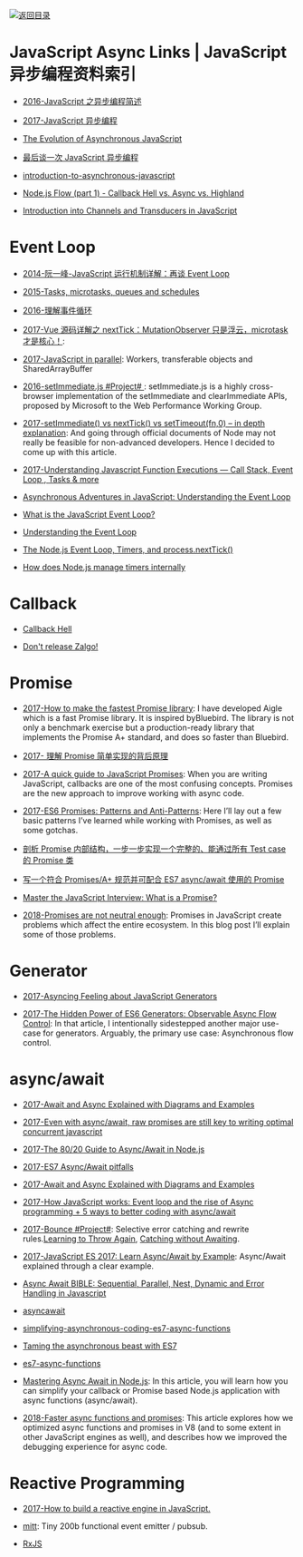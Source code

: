 [![返回目录](https://user-images.githubusercontent.com/5803001/38079637-ff0abcf0-3371-11e8-9b76-ad651620afc7.jpg)](https://github.com/wxyyxc1992/Awesome-Links)

# JavaScript Async Links | JavaScript 异步编程资料索引

- [2016-JavaScript 之异步编程简述](http://blog.codingplayboy.com/2016/01/20/js_async_intro/)

- [2017-JavaScript 异步编程](http://blog.codingplayboy.com/2017/04/25/js_async/)

* [The Evolution of Asynchronous JavaScript](https://blog.risingstack.com/asynchronous-javascript/)

* [最后谈一次 JavaScript 异步编程](https://zhuanlan.zhihu.com/p/24444262)

* [introduction-to-asynchronous-javascript](http://tutorials.pluralsight.com/front-end-javascript/introduction-to-asynchronous-javascript)

* [Node.js Flow (part 1) - Callback Hell vs. Async vs. Highland](http://blog.vullum.io/javascript-flow-callback-hell-vs-async-vs-highland/)

* [Introduction into Channels and Transducers in JavaScript](http://www.tuicool.com/articles/zmmAjiU)

# Event Loop

- [2014-阮一峰-JavaScript 运行机制详解：再谈 Event Loop](http://www.ruanyifeng.com/blog/2014/10/event-loop.html)

- [2015-Tasks, microtasks, queues and schedules](https://jakearchibald.com/2015/tasks-microtasks-queues-and-schedules/)

* [2016-理解事件循环](https://github.com/ccforward/cc/issues/47)

- [2017-Vue 源码详解之 nextTick：MutationObserver 只是浮云，microtask 才是核心！](https://segmentfault.com/a/1190000008589736):

- [2017-JavaScript in parallel](http://50linesofco.de/post/2017-02-06-javascript-in-parallel-web-workers-transferables-and-sharedarraybuffer): Workers, transferable objects and SharedArrayBuffer

- [2016-setImmediate.js #Project# ](https://github.com/YuzuJS/setImmediate): setImmediate.js is a highly cross-browser implementation of the setImmediate and clearImmediate APIs, proposed by Microsoft to the Web Performance Working Group.

- [2017-setImmediate() vs nextTick() vs setTimeout(fn,0) – in depth explanation](http://voidcanvas.com/setimmediate-vs-nexttick-vs-settimeout/): And going through official documents of Node may not really be feasible for non-advanced developers. Hence I decided to come up with this article.

- [2017-Understanding Javascript Function Executions — Call Stack, Event Loop , Tasks & more ](https://medium.com/@gaurav.pandvia/understanding-javascript-function-executions-tasks-event-loop-call-stack-more-part-1-5683dea1f5ec?source=linkShare-fe48c4221a4c-1503534847)

* [Asynchronous Adventures in JavaScript: Understanding the Event Loop](https://medium.com/@BenDiuguid/asynchronous-adventures-in-javascript-understanding-the-event-loop-fc6f968d5f72#.6td5rwy71)

* [What is the JavaScript Event Loop?](http://altitudelabs.com/blog/what-is-the-javascript-event-loop/)

* [Understanding the Event Loop](http://stackoverflow.com/questions/21607692/understanding-the-event-loop)

* [The Node.js Event Loop, Timers, and process.nextTick()](https://nodejs.org/en/docs/guides/event-loop-timers-and-nexttick/)

- [How does Node.js manage timers internally](https://asafdav2.github.io/2017/node-js-timers/)

# Callback

- [Callback Hell](http://callbackhell.com/)

- [Don't release Zalgo!](https://oren.github.io/blog/zalgo.html)

# Promise

- [2017-How to make the fastest Promise library](https://parg.co/bhz): I have developed Aigle which is a fast Promise library. It is inspired byBluebird. The library is not only a benchmark exercise but a production-ready library that implements the Promise A+ standard, and does so faster than Bluebird.

- [2017- 理解 Promise 简单实现的背后原理](http://bupt-hjm.github.io/2017/03/23/study-promise/)

- [2017-A quick guide to JavaScript Promises](https://dev.to/dkundel/a-quick-guide-to-javascript-promises): When you are writing JavaScript, callbacks are one of the most confusing concepts. Promises are the new approach to improve working with async code.

- [2017-ES6 Promises: Patterns and Anti-Patterns](https://parg.co/UYb): Here I’ll lay out a few basic patterns I’ve learned while working with Promises, as well as some gotchas.

* [剖析 Promise 内部结构，一步一步实现一个完整的、能通过所有 Test case 的 Promise 类](https://github.com/xieranmaya/blog/issues/3)

* [写一个符合 Promises/A+ 规范并可配合 ES7 async/await 使用的 Promise](https://zhuanlan.zhihu.com/p/23312442)

* [Master the JavaScript Interview: What is a Promise?](https://medium.com/javascript-scene/master-the-javascript-interview-what-is-a-promise-27fc71e77261#.yeuxdynfz)

- [2018-Promises are not neutral enough](https://staltz.com/promises-are-not-neutral-enough.html): Promises in JavaScript create problems which affect the entire ecosystem. In this blog post I’ll explain some of those problems.

# Generator

- [2017-Asyncing Feeling about JavaScript Generators](https://www.bignerdranch.com/blog/asyncing-feeling-about-javascript-generators/)

* [2017-The Hidden Power of ES6 Generators: Observable Async Flow Control](https://parg.co/Uhl): In that article, I intentionally sidestepped another major use-case for generators. Arguably, the primary use case: Asynchronous flow control.

# async/await

- [2017-Await and Async Explained with Diagrams and Examples](http://nikgrozev.com/2017/10/01/async-await/)

- [2017-Even with async/await, raw promises are still key to writing optimal concurrent javascript](https://medium.com/@bluepnume/even-with-async-await-you-probably-still-need-promises-9b259854c161#.w1k2udirb)

- [2017-The 80/20 Guide to Async/Await in Node.js](http://6me.us/jIIzOs)

- [2017-ES7 Async/Await pitfalls](https://medium.com/@matansokolovsky/es7-async-await-pitfalls-d24331388a70#.xkeyncsca)

- [2017-Await and Async Explained with Diagrams and Examples](http://nikgrozev.com/2017/10/01/async-await/#composite-promises)

- [2017-How JavaScript works: Event loop and the rise of Async programming + 5 ways to better coding with async/await](https://parg.co/UGj)

- [2017-Bounce #Project#](https://github.com/hapijs/bounce): Selective error catching and rewrite rules.[Learning to Throw Again](https://medium.com/@eranhammer/learning-to-throw-again-79b498504d28), [Catching without Awaiting](https://medium.com/@eranhammer/catching-without-awaiting-b2cb7df45790).

- [2017-JavaScript ES 2017: Learn Async/Await by Example](https://parg.co/U6L): Async/Await explained through a clear example.

* [Async Await BIBLE: Sequential, Parallel, Nest, Dynamic and Error Handling in Javascript](http://6me.us/ZMNvVy)

* [asyncawait](https://github.com/yortus/asyncawait#1-introduction)

* [simplifying-asynchronous-coding-es7-async-functions](http://www.sitepoint.com/simplifying-asynchronous-coding-es7-async-functions/)

* [Taming the asynchronous beast with ES7](http://pouchdb.com/2015/03/05/taming-the-async-beast-with-es7.html)

* [es7-async-functions](https://jakearchibald.com/2014/es7-async-functions/)

- [Mastering Async Await in Node.js](https://blog.risingstack.com/mastering-async-await-in-nodejs/): In this article, you will learn how you can simplify your callback or Promise based Node.js application with async functions (async/await).

- [2018-Faster async functions and promises](https://v8.dev/blog/fast-async): This article explores how we optimized async functions and promises in V8 (and to some extent in other JavaScript engines as well), and describes how we improved the debugging experience for async code.

# Reactive Programming

- [2017-How to build a reactive engine in JavaScript.](https://parg.co/bhR)

* [mitt](https://github.com/developit/mitt): Tiny 200b functional event emitter / pubsub.

* [RxJS](https://github.com/Reactive-Extensions/RxJS)
